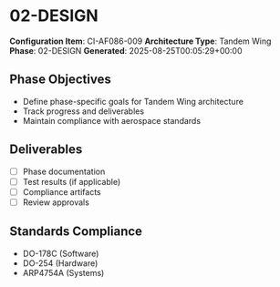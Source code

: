 # 02-DESIGN

**Configuration Item**: CI-AF086-009
**Architecture Type**: Tandem Wing
**Phase**: 02-DESIGN
**Generated**: 2025-08-25T00:05:29+00:00

## Phase Objectives
- Define phase-specific goals for Tandem Wing architecture
- Track progress and deliverables
- Maintain compliance with aerospace standards

## Deliverables
- [ ] Phase documentation
- [ ] Test results (if applicable)
- [ ] Compliance artifacts
- [ ] Review approvals

## Standards Compliance
- DO-178C (Software)
- DO-254 (Hardware)
- ARP4754A (Systems)
